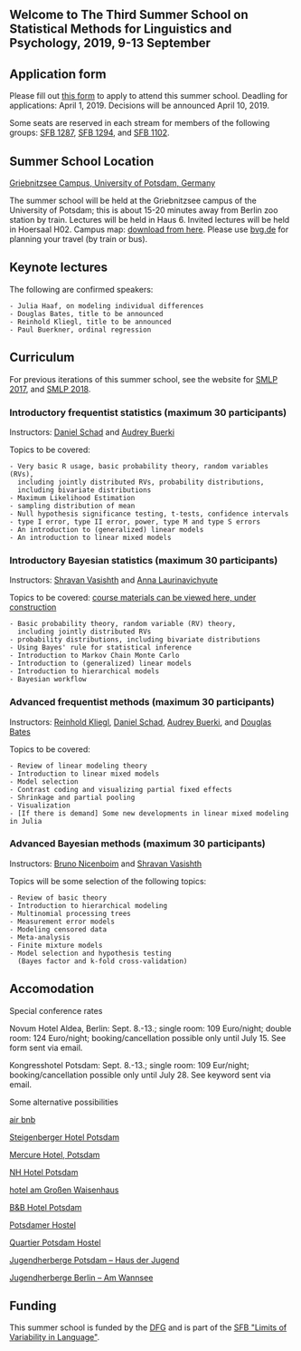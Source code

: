 ## Welcome to The Third Summer School on Statistical Methods for Linguistics and Psychology, 2019, 9-13 September

## Application form

Please fill out [this form](https://goo.gl/forms/0Insv3bbbv1RrWiA2) to apply to attend this summer school. Deadling for applications: April 1, 2019. Decisions will be announced April 10, 2019.

Some seats are reserved in each stream for members of the following groups: [SFB 1287](https://www.uni-potsdam.de/en/sfb1287/index.html), [SFB 1294](https://www.uni-potsdam.de/de/sfb1294.html), and [SFB 1102](http://www.sfb1102.uni-saarland.de/).

## Summer School Location

[Griebnitzsee Campus, University of Potsdam, Germany](https://www.uni-potsdam.de/db/zeik-portal/gm/lageplan-up.php?komplex=3)

The summer school will be held at the Griebnitzsee campus of the University of Potsdam; this is about 15-20 minutes away from Berlin zoo station by train. Lectures will be held in Haus 6. Invited lectures will be held in Hoersaal H02. Campus map: [download from here](https://www.uni-potsdam.de/db/zeik-portal/gm/griebnitzsee.pdf). Please use [bvg.de](http://www.bvg.de/en/) for planning your travel (by train or bus).


## Keynote lectures

The following are confirmed speakers:

    - Julia Haaf, on modeling individual differences  
    - Douglas Bates, title to be announced
    - Reinhold Kliegl, title to be announced
    - Paul Buerkner, ordinal regression

## Curriculum

For previous iterations of this summer school, see the website for [SMLP 2017](https://vasishth.github.io/SMLP2017/), and [SMLP 2018](https://vasishth.github.io/SMLP2018/).

### Introductory frequentist statistics (maximum 30 participants)

Instructors: [Daniel Schad](https://danielschad.github.io/) and [Audrey Buerki](https://www.uni-potsdam.de/en/ling/staff-list/audreybuerki.html)

Topics to be covered:

	- Very basic R usage, basic probability theory, random variables (RVs),
	  including jointly distributed RVs, probability distributions, 
	  including bivariate distributions
	- Maximum Likelihood Estimation
	- sampling distribution of mean
    - Null hypothesis significance testing, t-tests, confidence intervals
    - type I error, type II error, power, type M and type S errors
    - An introduction to (generalized) linear models
    - An introduction to linear mixed models


### Introductory Bayesian statistics (maximum 30 participants)

Instructors: [Shravan Vasishth](http://www.ling.uni-potsdam.de/~vasishth/) and [Anna Laurinavichyute](https://annlaurin.github.io/)

Topics to be covered: [course materials can be viewed here, under construction](https://vasishth.github.io/IntroductionBayes/)

	- Basic probability theory, random variable (RV) theory, 
	  including jointly distributed RVs
	- probability distributions, including bivariate distributions
    - Using Bayes' rule for statistical inference
    - Introduction to Markov Chain Monte Carlo 
    - Introduction to (generalized) linear models
    - Introduction to hierarchical models
    - Bayesian workflow

### Advanced frequentist methods (maximum 30 participants)

Instructors: [Reinhold Kliegl](https://www.uni-potsdam.de/en/cognitive-psychology/staff/kliegl-reinhold.html), [Daniel Schad](https://danielschad.github.io/), [Audrey Buerki](https://www.uni-potsdam.de/en/ling/staff-list/audreybuerki.html), and [Douglas Bates](https://www.stat.wisc.edu/~bates/)

Topics to be covered:

	- Review of linear modeling theory
    - Introduction to linear mixed models
    - Model selection
    - Contrast coding and visualizing partial fixed effects
    - Shrinkage and partial pooling
    - Visualization
    - [If there is demand] Some new developments in linear mixed modeling in Julia

### Advanced Bayesian methods (maximum 30 participants)

Instructors: [Bruno Nicenboim](http://www.ling.uni-potsdam.de/~nicenboim/) and [Shravan Vasishth](http://www.ling.uni-potsdam.de/~vasishth/)

Topics will be some selection of the following topics:

    - Review of basic theory
    - Introduction to hierarchical modeling
    - Multinomial processing trees
    - Measurement error models
    - Modeling censored data 
    - Meta-analysis 
    - Finite mixture models
    - Model selection and hypothesis testing 
      (Bayes factor and k-fold cross-validation)
 
## Accomodation

Special conference rates

Novum Hotel Aldea, Berlin: Sept. 8.-13.; single room: 109 Euro/night; double room: 124 Euro/night; booking/cancellation possible only until July 15. See form sent via email.

Kongresshotel Potsdam: Sept. 8.-13.; single room: 109 Eur/night; booking/cancellation possible only until July 28. See keyword sent via email.

Some alternative possibilities

[air bnb](www.airbnb.de)

[Steigenberger Hotel Potsdam](https://www.steigenberger.com/hotels/alle-hotels/deutschland/potsdam/steigenberger-hotel-sanssouci)

[Mercure Hotel, Potsdam](https://www.accorhotels.com/de/hotel-1582-mercure-hotel-potsdam-city/index.shtml)

[NH Hotel Potsdam](https://www.nh-hotels.de/hotel/nh-potsdam)

[hotel am Großen Waisenhaus](http://www.hotelwaisenhaus.de/)

[B&B Hotel Potsdam](https://www.hotelbb.de/de/potsdam?utm_source=gmb&utm_medium=referral&utm_content=potsdam&utm_campaign=yext)

[Potsdamer Hostel](http://www.potsdamer-hostel.de/)

[Quartier Potsdam Hostel](https://www.potsdam-hostel.com/)

[Jugendherberge Potsdam – Haus der Jugend](https://www.jugendherberge.de/jugendherbergen/potsdam-671/portraet)

[Jugendherberge Berlin – Am Wannsee](https://www.jugendherberge.de/jugendherbergen/berlin-am-wannsee-612/portraet/)

## Funding

This summer school is funded by the [DFG](dfg.de) and is part of the [SFB "Limits of Variability in Language"](https://www.uni-potsdam.de/sfb1287/index.html).
